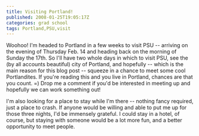 ```yaml
---
title: Visiting Portland!
published: 2008-01-25T19:05:17Z
categories: grad school
tags: Portland,PSU,visit
---
```


Woohoo!  I'm headed to Portland in a few weeks to visit PSU -- arriving on the evening of Thursday Feb. 14 and heading back on the morning of Sunday the 17th.  So I'll have two whole days in which to visit PSU, see the (by all accounts beautiful) city of Portland, and hopefully -- which is the main reason for this blog post -- squeeze in a chance to meet some cool Portlandites.  If you're reading this and you live in Portland, chances are that you count. =)  Drop me a comment if you'd be interested in meeting up and hopefully we can work something out!

I'm also looking for a place to stay while I'm there -- nothing fancy required, just a place to crash.  If anyone would be willing and able to put me up for those three nights, I'd be immensely grateful.  I could stay in a hotel, of course, but staying with someone would be a lot more fun, and a better opportunity to meet people.



